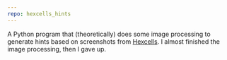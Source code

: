 ```yaml
---
repo: hexcells_hints
---
```

A Python program that (theoretically) does some image processing to generate hints based on screenshots from [Hexcells](http://www.matthewbrowngames.com/index.html). I almost finished the image processing, then I gave up.
